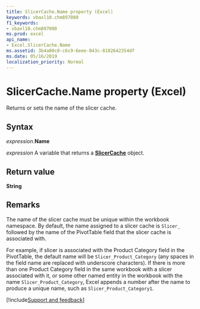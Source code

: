 ```yaml
---
title: SlicerCache.Name property (Excel)
keywords: vbaxl10.chm897080
f1_keywords:
- vbaxl10.chm897080
ms.prod: excel
api_name:
- Excel.SlicerCache.Name
ms.assetid: 3b4a00c0-c6c9-6eee-043c-8102642354df
ms.date: 05/16/2019
localization_priority: Normal
---
```



# SlicerCache.Name property (Excel)

Returns or sets the name of the slicer cache.


## Syntax

_expression_.**Name**

_expression_ A variable that returns a **[SlicerCache](Excel.SlicerCache.md)** object.


## Return value

**String**


## Remarks

The name of the slicer cache must be unique within the workbook namespace. By default, the name assigned to a slicer cache is  `Slicer_` followed by the name of the PivotTable field that the slicer cache is associated with. 

For example, if slicer is associated with the Product Category field in the PivotTable, the default name will be `Slicer_Product_Category` (any spaces in the field name are replaced with underscore characters). If there is more than one Product Category field in the same workbook with a slicer associated with it, or some other named entity in the workbook with the name `Slicer_Product_Category`, Excel appends a number after the name to produce a unique name, such as  `Slicer_Product_Category1`.




[!include[Support and feedback](~/includes/feedback-boilerplate.md)]